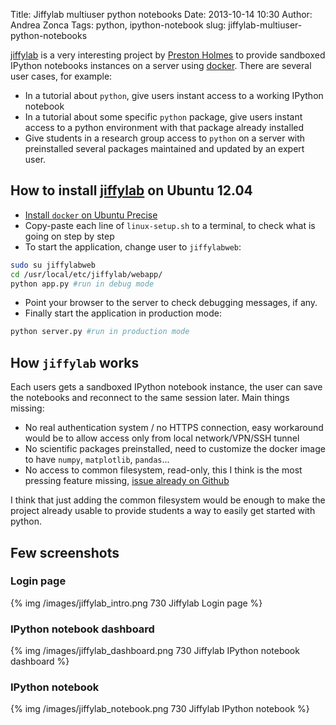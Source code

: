 Title: Jiffylab multiuser python notebooks
Date: 2013-10-14 10:30
Author: Andrea Zonca
Tags: python, ipython-notebook
slug: jiffylab-multiuser-python-notebooks

[jiffylab](https://github.com/ptone/jiffylab) is a very interesting project by [Preston Holmes](https://twitter.com/ptone) to provide sandboxed IPython notebooks instances on a server using [docker](http://www.docker.io/).
There are several user cases, for example:

* In a tutorial about `python`, give users instant access to a working IPython notebook
* In a tutorial about some specific `python` package, give users instant access to a python environment with that package already installed
* Give students in a research group access to `python` on a server with preinstalled several packages maintained and updated by an expert user.

## How to install [jiffylab](https://github.com/ptone/jiffylab) on Ubuntu 12.04

* [Install `docker` on Ubuntu Precise](http://docs.docker.io/en/latest/installation/ubuntulinux/#ubuntu-precise)
* Copy-paste each line of `linux-setup.sh` to a terminal, to check what is going on step by step
* To start the application, change user to `jiffylabweb`:
```bash
sudo su jiffylabweb
cd /usr/local/etc/jiffylab/webapp/
python app.py #run in debug mode
```
* Point your browser to the server to check debugging messages, if any.
* Finally start the application in production mode:

```bash
python server.py #run in production mode
```

## How `jiffylab` works

Each users gets a sandboxed IPython notebook instance, the user can save the notebooks and reconnect to the same session later. Main things missing:

* No real authentication system / no HTTPS connection, easy workaround would be to allow access only from local network/VPN/SSH tunnel
* No scientific packages preinstalled, need to customize the docker image to have `numpy`, `matplotlib`, `pandas`...
* No access to common filesystem, read-only, this I think is the most pressing feature missing, [issue already on Github](https://github.com/ptone/jiffylab/issues/12)

I think that just adding the common filesystem would be enough to make the project already usable to provide students a way to easily get started with python.

## Few screenshots

### Login page

{% img /images/jiffylab_intro.png 730 Jiffylab Login page %}

### IPython notebook dashboard

{% img /images/jiffylab_dashboard.png 730 Jiffylab IPython notebook dashboard %}

### IPython notebook

{% img /images/jiffylab_notebook.png 730 Jiffylab IPython notebook %}
